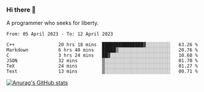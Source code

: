 ### Hi there 👋

<!--
**shejialuo/shejialuo** is a ✨ _special_ ✨ repository because its `README.md` (this file) appears on your GitHub profile.

Here are some ideas to get you started:

- 🔭 I’m currently working on ...
- 🌱 I’m currently learning ...
- 👯 I’m looking to collaborate on ...
- 🤔 I’m looking for help with ...
- 💬 Ask me about ...
- 📫 How to reach me: ...
- 😄 Pronouns: ...
- ⚡ Fun fact: ...
-->

A programmer who seeks for liberty.

<!--START_SECTION:waka-->

```text
From: 05 April 2023 - To: 12 April 2023

C++                20 hrs 18 mins  ███████████████▓░░░░░░░░░   63.26 %
Markdown           6 hrs 40 mins   █████▒░░░░░░░░░░░░░░░░░░░   20.76 %
C                  3 hrs 24 mins   ██▓░░░░░░░░░░░░░░░░░░░░░░   10.60 %
JSON               32 mins         ▒░░░░░░░░░░░░░░░░░░░░░░░░   01.70 %
TeX                24 mins         ▒░░░░░░░░░░░░░░░░░░░░░░░░   01.27 %
Text               13 mins         ▒░░░░░░░░░░░░░░░░░░░░░░░░   00.71 %
```

<!--END_SECTION:waka-->

[![Anurag's GitHub stats](https://github-readme-stats.vercel.app/api?username=shejialuo&show_icons=true&theme=dracula)](https://github.com/anuraghazra/github-readme-stats)
